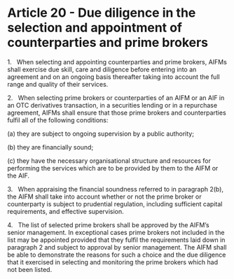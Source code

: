 # Article 20 - Due diligence in the selection and appointment of counterparties and prime brokers


1.   When selecting and appointing counterparties and prime brokers, AIFMs shall exercise due skill, care and diligence before entering into an agreement and on an ongoing basis thereafter taking into account the full range and quality of their services.

2.   When selecting prime brokers or counterparties of an AIFM or an AIF in an OTC derivatives transaction, in a securities lending or in a repurchase agreement, AIFMs shall ensure that those prime brokers and counterparties fulfil all of the following conditions:

(a) they are subject to ongoing supervision by a public authority;

(b) they are financially sound;

(c) they have the necessary organisational structure and resources for performing the services which are to be provided by them to the AIFM or the AIF.

3.   When appraising the financial soundness referred to in paragraph 2(b), the AIFM shall take into account whether or not the prime broker or counterparty is subject to prudential regulation, including sufficient capital requirements, and effective supervision.

4.   The list of selected prime brokers shall be approved by the AIFM’s senior management. In exceptional cases prime brokers not included in the list may be appointed provided that they fulfil the requirements laid down in paragraph 2 and subject to approval by senior management. The AIFM shall be able to demonstrate the reasons for such a choice and the due diligence that it exercised in selecting and monitoring the prime brokers which had not been listed.
